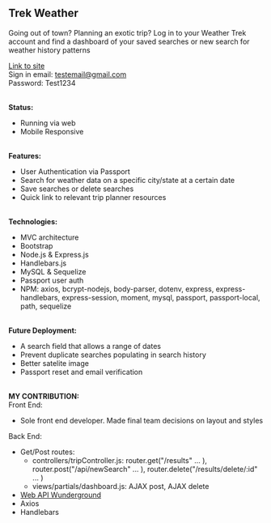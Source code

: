 ## Trek Weather

Going out of town? Planning an exotic trip? Log in to your Weather Trek account and find a dashboard of your saved searches or new search for weather history patterns <br>

[Link to site](https://immense-bastion-29246.herokuapp.com/) <br>
Sign in email: testemail@gmail.com <br>
Password: Test1234 <br><br>

**Status:** <br>
* Running via web <br>
* Mobile Responsive <br><br>

**Features:** <br>
* User Authentication via Passport <br>
* Search for weather data on a specific city/state at a certain date <br>
* Save searches or delete searches <br>
* Quick link to relevant trip planner resources <br><br>

**Technologies:** <br>
* MVC architecture <br>
* Bootstrap <br>
* Node.js & Express.js <br>
* Handlebars.js <br>
* MySQL & Sequelize <br>
* Passport user auth <br>
* NPM: axios, bcrypt-nodejs, body-parser, dotenv, express, express-handlebars, express-session, moment, mysql, passport, passport-local, path, sequelize <br><br>

**Future Deployment:** <br>
* A search field that allows a range of dates <br>
* Prevent duplicate searches populating in search history <br>
* Better satelite image <br> 
* Passport reset and email verification <br><br>

**MY CONTRIBUTION:** <br>
Front End: 
 * Sole front end developer. Made final team decisions on layout and styles <br>

Back End:
* Get/Post routes: <br>
  * controllers/tripController.js: router.get("/results" ... ), router.post("/api/newSearch" ... ), router.delete("/results/delete/:id" ... ) <br>
  * views/partials/dashboard.js: AJAX post, AJAX delete
* [Web API Wunderground](https://www.wunderground.com/weather/api/d/docs?d=data/history) <br>
* Axios <br>
* Handlebars <br>



